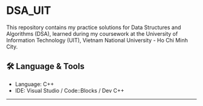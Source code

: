 # DSA_UIT

This repository contains my practice solutions for Data Structures and Algorithms (DSA), learned during my coursework at the University of Information Technology (UIT), Vietnam National University - Ho Chi Minh City.

## 🛠️ Language & Tools

- Language: C++
- IDE: Visual Studio / Code::Blocks / Dev C++

---